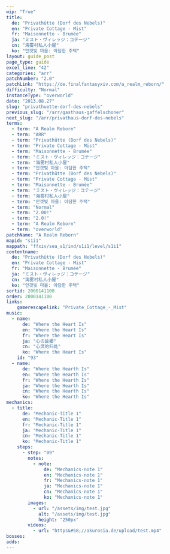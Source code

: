 ```yaml
---
wip: "True"
title:
  de: "Privathütte (Dorf des Nebels)"
  en: "Private Cottage - Mist"
  fr: "Maisonnette - Brumée"
  ja: "ミスト・ヴィレッジ：コテージ"
  cn: "海雾村私人小屋"
  ko: "안갯빛 마을: 아담한 주택"
layout: guide_post
page_type: guide
excel_line: "42"
categories: "arr"
patchNumber: "2.0"
patchLink: "https://de.finalfantasyxiv.com/a_realm_reborn/"
difficulty: "Normal"
instanceType: "overworld"
date: "2013.08.27"
slug: "privathuette-dorf-des-nebels"
previous_slug: "/arr/gasthaus-gaffelschoner"
next_slug: "/arr/privathaus-dorf-des-nebels"
terms:
  - term: "A Realm Reborn"
  - term: "ARR"
  - term: "Privathütte (Dorf des Nebels)"
  - term: "Private Cottage - Mist"
  - term: "Maisonnette - Brumée"
  - term: "ミスト・ヴィレッジ：コテージ"
  - term: "海雾村私人小屋"
  - term: "안갯빛 마을: 아담한 주택"
  - term: "Privathütte (Dorf des Nebels)"
  - term: "Private Cottage - Mist"
  - term: "Maisonnette - Brumée"
  - term: "ミスト・ヴィレッジ：コテージ"
  - term: "海雾村私人小屋"
  - term: "안갯빛 마을: 아담한 주택"
  - term: "Normal"
  - term: "2.00!"
  - term: "2.0!"
  - term: "A Realm Reborn"
  - term: "overworld"
patchName: "A Realm Reborn"
mapid: "s1i1"
mappath: "ffxiv/sea_s1/ind/s1i1/level/s1i1"
contentname:
  de: "Privathütte (Dorf des Nebels)"
  en: "Private Cottage - Mist"
  fr: "Maisonnette - Brumée"
  ja: "ミスト・ヴィレッジ：コテージ"
  cn: "海雾村私人小屋"
  ko: "안갯빛 마을: 아담한 주택"
sortid: 2000141100
order: 2000141100
links:
    gamerescapelink: "Private_Cottage_-_Mist"
music:
  - name:
      de: "Where the Heart Is"
      en: "Where the Heart Is"
      fr: "Where the Heart Is"
      ja: "心の故郷"
      cn: "心灵的归处"
      ko: "Where the Heart Is"
    id: "93"
  - name:
      de: "Where the Hearth Is"
      en: "Where the Hearth Is"
      fr: "Where the Hearth Is"
      ja: "Where the Hearth Is"
      cn: "Where the Hearth Is"
      ko: "Where the Hearth Is"
mechanics:
  - title:
      de: "Mechanic-Title 1"
      en: "Mechanic-Title 1"
      fr: "Mechanic-Title 1"
      ja: "Mechanic-Title 1"
      cn: "Mechanic-Title 1"
      ko: "Mechanic-Title 1"
    steps:
      - step: "09"
        notes:
          - note:
              de: "Mechanics-note 1"
              en: "Mechanics-note 1"
              fr: "Mechanics-note 1"
              ja: "Mechanics-note 1"
              cn: "Mechanics-note 1"
              ko: "Mechanics-note 1"
        images:
          - url: "/assets/img/test.jpg"
            alt: "/assets/img/test.jpg"
            height: "250px"
        videos:
          - url: "https&#58;//akurosia.de/upload/test.mp4"
bosses:
adds:
---
```

